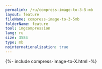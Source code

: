 ```yaml
---
permalink: /ru/compress-image-to-3-5-mb
layout: feature
fileName: compress-image-to-3-5mb
folderName: feature
tool: imgcompression
lang: ru
size: 3584
type: mb
nointernationalization: true
---
```

{%- include compress-image-to-X.html -%}
      
